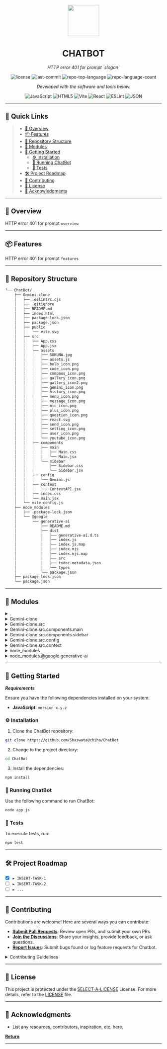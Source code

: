 <p align="center">
  <img src="https://cdn-icons-png.flaticon.com/512/6295/6295417.png" width="100" />
</p>
<p align="center">
    <h1 align="center">CHATBOT</h1>
</p>
<p align="center">
    <em>HTTP error 401 for prompt `slogan`</em>
</p>
<p align="center">
	<img src="https://img.shields.io/github/license/ShaswataUchiha/ChatBot?style=flat&color=0080ff" alt="license">
	<img src="https://img.shields.io/github/last-commit/ShaswataUchiha/ChatBot?style=flat&logo=git&logoColor=white&color=0080ff" alt="last-commit">
	<img src="https://img.shields.io/github/languages/top/ShaswataUchiha/ChatBot?style=flat&color=0080ff" alt="repo-top-language">
	<img src="https://img.shields.io/github/languages/count/ShaswataUchiha/ChatBot?style=flat&color=0080ff" alt="repo-language-count">
<p>
<p align="center">
		<em>Developed with the software and tools below.</em>
</p>
<p align="center">
	<img src="https://img.shields.io/badge/JavaScript-F7DF1E.svg?style=flat&logo=JavaScript&logoColor=black" alt="JavaScript">
	<img src="https://img.shields.io/badge/HTML5-E34F26.svg?style=flat&logo=HTML5&logoColor=white" alt="HTML5">
	<img src="https://img.shields.io/badge/Vite-646CFF.svg?style=flat&logo=Vite&logoColor=white" alt="Vite">
	<img src="https://img.shields.io/badge/React-61DAFB.svg?style=flat&logo=React&logoColor=black" alt="React">
	<img src="https://img.shields.io/badge/ESLint-4B32C3.svg?style=flat&logo=ESLint&logoColor=white" alt="ESLint">
	<img src="https://img.shields.io/badge/JSON-000000.svg?style=flat&logo=JSON&logoColor=white" alt="JSON">
</p>
<hr>

## 🔗 Quick Links

> - [📍 Overview](#-overview)
> - [📦 Features](#-features)
> - [📂 Repository Structure](#-repository-structure)
> - [🧩 Modules](#-modules)
> - [🚀 Getting Started](#-getting-started)
>   - [⚙️ Installation](#️-installation)
>   - [🤖 Running ChatBot](#-running-ChatBot)
>   - [🧪 Tests](#-tests)
> - [🛠 Project Roadmap](#-project-roadmap)
> - [🤝 Contributing](#-contributing)
> - [📄 License](#-license)
> - [👏 Acknowledgments](#-acknowledgments)

---

## 📍 Overview

HTTP error 401 for prompt `overview`

---

## 📦 Features

HTTP error 401 for prompt `features`

---

## 📂 Repository Structure

```sh
└── ChatBot/
    ├── Gemini-clone
    │   ├── .eslintrc.cjs
    │   ├── .gitignore
    │   ├── README.md
    │   ├── index.html
    │   ├── package-lock.json
    │   ├── package.json
    │   ├── public
    │   │   └── vite.svg
    │   ├── src
    │   │   ├── App.css
    │   │   ├── App.jsx
    │   │   ├── assets
    │   │   │   ├── SUKUNA.jpg
    │   │   │   ├── assets.js
    │   │   │   ├── bulb_icon.png
    │   │   │   ├── code_icon.png
    │   │   │   ├── compass_icon.png
    │   │   │   ├── gallery_icon.png
    │   │   │   ├── gallery_icon2.png
    │   │   │   ├── gemini_icon.png
    │   │   │   ├── history_icon.png
    │   │   │   ├── menu_icon.png
    │   │   │   ├── message_icon.png
    │   │   │   ├── mic_icon.png
    │   │   │   ├── plus_icon.png
    │   │   │   ├── question_icon.png
    │   │   │   ├── react.svg
    │   │   │   ├── send_icon.png
    │   │   │   ├── setting_icon.png
    │   │   │   ├── user_icon.png
    │   │   │   └── youtube_icon.png
    │   │   ├── components
    │   │   │   ├── main
    │   │   │   │   ├── Main.css
    │   │   │   │   └── Main.jsx
    │   │   │   └── sidebar
    │   │   │       ├── Sidebar.css
    │   │   │       └── Sidebar.jsx
    │   │   ├── config
    │   │   │   └── Gemini.js
    │   │   ├── context
    │   │   │   └── ContextAPI.jsx
    │   │   ├── index.css
    │   │   └── main.jsx
    │   └── vite.config.js
    ├── node_modules
    │   ├── .package-lock.json
    │   └── @google
    │       └── generative-ai
    │           ├── README.md
    │           ├── dist
    │           │   ├── generative-ai.d.ts
    │           │   ├── index.js
    │           │   ├── index.js.map
    │           │   ├── index.mjs
    │           │   ├── index.mjs.map
    │           │   ├── src
    │           │   ├── tsdoc-metadata.json
    │           │   └── types
    │           └── package.json
    ├── package-lock.json
    └── package.json
```

---

## 🧩 Modules

<details closed><summary>.</summary>

| File                                                                                         | Summary                                       |
| ---                                                                                          | ---                                           |
| [package.json](https://github.com/ShaswataUchiha/ChatBot/blob/master/package.json)           | HTTP error 401 for prompt `package.json`      |
| [package-lock.json](https://github.com/ShaswataUchiha/ChatBot/blob/master/package-lock.json) | HTTP error 401 for prompt `package-lock.json` |

</details>

<details closed><summary>Gemini-clone</summary>

| File                                                                                                      | Summary                                                    |
| ---                                                                                                       | ---                                                        |
| [index.html](https://github.com/ShaswataUchiha/ChatBot/blob/master/Gemini-clone/index.html)               | HTTP error 401 for prompt `Gemini-clone/index.html`        |
| [vite.config.js](https://github.com/ShaswataUchiha/ChatBot/blob/master/Gemini-clone/vite.config.js)       | HTTP error 401 for prompt `Gemini-clone/vite.config.js`    |
| [package.json](https://github.com/ShaswataUchiha/ChatBot/blob/master/Gemini-clone/package.json)           | HTTP error 401 for prompt `Gemini-clone/package.json`      |
| [.eslintrc.cjs](https://github.com/ShaswataUchiha/ChatBot/blob/master/Gemini-clone/.eslintrc.cjs)         | HTTP error 401 for prompt `Gemini-clone/.eslintrc.cjs`     |
| [package-lock.json](https://github.com/ShaswataUchiha/ChatBot/blob/master/Gemini-clone/package-lock.json) | HTTP error 401 for prompt `Gemini-clone/package-lock.json` |

</details>

<details closed><summary>Gemini-clone.src</summary>

| File                                                                                          | Summary                                                |
| ---                                                                                           | ---                                                    |
| [App.jsx](https://github.com/ShaswataUchiha/ChatBot/blob/master/Gemini-clone/src/App.jsx)     | HTTP error 401 for prompt `Gemini-clone/src/App.jsx`   |
| [App.css](https://github.com/ShaswataUchiha/ChatBot/blob/master/Gemini-clone/src/App.css)     | HTTP error 401 for prompt `Gemini-clone/src/App.css`   |
| [index.css](https://github.com/ShaswataUchiha/ChatBot/blob/master/Gemini-clone/src/index.css) | HTTP error 401 for prompt `Gemini-clone/src/index.css` |
| [main.jsx](https://github.com/ShaswataUchiha/ChatBot/blob/master/Gemini-clone/src/main.jsx)   | HTTP error 401 for prompt `Gemini-clone/src/main.jsx`  |

</details>

<details closed><summary>Gemini-clone.src.components.main</summary>

| File                                                                                                        | Summary                                                               |
| ---                                                                                                         | ---                                                                   |
| [Main.css](https://github.com/ShaswataUchiha/ChatBot/blob/master/Gemini-clone/src/components/main/Main.css) | HTTP error 401 for prompt `Gemini-clone/src/components/main/Main.css` |
| [Main.jsx](https://github.com/ShaswataUchiha/ChatBot/blob/master/Gemini-clone/src/components/main/Main.jsx) | HTTP error 401 for prompt `Gemini-clone/src/components/main/Main.jsx` |

</details>

<details closed><summary>Gemini-clone.src.components.sidebar</summary>

| File                                                                                                                 | Summary                                                                     |
| ---                                                                                                                  | ---                                                                         |
| [Sidebar.css](https://github.com/ShaswataUchiha/ChatBot/blob/master/Gemini-clone/src/components/sidebar/Sidebar.css) | HTTP error 401 for prompt `Gemini-clone/src/components/sidebar/Sidebar.css` |
| [Sidebar.jsx](https://github.com/ShaswataUchiha/ChatBot/blob/master/Gemini-clone/src/components/sidebar/Sidebar.jsx) | HTTP error 401 for prompt `Gemini-clone/src/components/sidebar/Sidebar.jsx` |

</details>

<details closed><summary>Gemini-clone.src.config</summary>

| File                                                                                                 | Summary                                                       |
| ---                                                                                                  | ---                                                           |
| [Gemini.js](https://github.com/ShaswataUchiha/ChatBot/blob/master/Gemini-clone/src/config/Gemini.js) | HTTP error 401 for prompt `Gemini-clone/src/config/Gemini.js` |

</details>

<details closed><summary>Gemini-clone.src.context</summary>

| File                                                                                                            | Summary                                                             |
| ---                                                                                                             | ---                                                                 |
| [ContextAPI.jsx](https://github.com/ShaswataUchiha/ChatBot/blob/master/Gemini-clone/src/context/ContextAPI.jsx) | HTTP error 401 for prompt `Gemini-clone/src/context/ContextAPI.jsx` |

</details>

<details closed><summary>node_modules</summary>

| File                                                                                                        | Summary                                                     |
| ---                                                                                                         | ---                                                         |
| [.package-lock.json](https://github.com/ShaswataUchiha/ChatBot/blob/master/node_modules/.package-lock.json) | HTTP error 401 for prompt `node_modules/.package-lock.json` |

</details>

<details closed><summary>node_modules.@google.generative-ai</summary>

| File                                                                                                                  | Summary                                                                     |
| ---                                                                                                                   | ---                                                                         |
| [package.json](https://github.com/ShaswataUchiha/ChatBot/blob/master/node_modules/@google/generative-ai/package.json) | HTTP error 401 for prompt `node_modules/@google/generative-ai/package.json` |

</details>

---

## 🚀 Getting Started

***Requirements***

Ensure you have the following dependencies installed on your system:

* **JavaScript**: `version x.y.z`

### ⚙️ Installation

1. Clone the ChatBot repository:

```sh
git clone https://github.com/ShaswataUchiha/ChatBot
```

2. Change to the project directory:

```sh
cd ChatBot
```

3. Install the dependencies:

```sh
npm install
```

### 🤖 Running ChatBot

Use the following command to run ChatBot:

```sh
node app.js
```

### 🧪 Tests

To execute tests, run:

```sh
npm test
```

---

## 🛠 Project Roadmap

- [X] `► INSERT-TASK-1`
- [ ] `► INSERT-TASK-2`
- [ ] `► ...`

---

## 🤝 Contributing

Contributions are welcome! Here are several ways you can contribute:

- **[Submit Pull Requests](https://github.com/ShaswataUchiha/ChatBot/blob/main/CONTRIBUTING.md)**: Review open PRs, and submit your own PRs.
- **[Join the Discussions](https://github.com/ShaswataUchiha/ChatBot/discussions)**: Share your insights, provide feedback, or ask questions.
- **[Report Issues](https://github.com/ShaswataUchiha/ChatBot/issues)**: Submit bugs found or log feature requests for Chatbot.

<details closed>
    <summary>Contributing Guidelines</summary>

1. **Fork the Repository**: Start by forking the project repository to your GitHub account.
2. **Clone Locally**: Clone the forked repository to your local machine using a Git client.
   ```sh
   git clone https://github.com/ShaswataUchiha/ChatBot
   ```
3. **Create a New Branch**: Always work on a new branch, giving it a descriptive name.
   ```sh
   git checkout -b new-feature-x
   ```
4. **Make Your Changes**: Develop and test your changes locally.
5. **Commit Your Changes**: Commit with a clear message describing your updates.
   ```sh
   git commit -m 'Implemented new feature x.'
   ```
6. **Push to GitHub**: Push the changes to your forked repository.
   ```sh
   git push origin new-feature-x
   ```
7. **Submit a Pull Request**: Create a PR against the original project repository. Clearly describe the changes and their motivations.

Once your PR is reviewed and approved, it will be merged into the main branch.

</details>

---

## 📄 License

This project is protected under the [SELECT-A-LICENSE](https://choosealicense.com/licenses) License. For more details, refer to the [LICENSE](https://choosealicense.com/licenses/) file.

---

## 👏 Acknowledgments

- List any resources, contributors, inspiration, etc. here.

[**Return**](#-quick-links)

---
